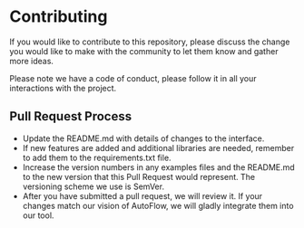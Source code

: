 # Contributing

If you would like to contribute to this repository, please discuss the change you would like to make with the community to let them know and gather more ideas.

Please note we have a code of conduct, please follow it in all your interactions with the project.

## Pull Request Process
- Update the README.md with details of changes to the interface.
- If new features are added and additional libraries are needed, remember to add them to the requirements.txt file.
- Increase the version numbers in any examples files and the README.md to the new version that this Pull Request would represent. The versioning scheme we use is SemVer.
- After you have submitted a pull request, we will review it. If your changes match our vision of AutoFlow, we will gladly integrate them into our tool.
